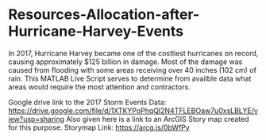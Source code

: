 # Resources-Allocation-after-Hurricane-Harvey-Events
In 2017, Hurricane Harvey became one of the costliest hurricanes on record, causing approximately $125 billion in damage. Most of the damage was caused from flooding with some areas receiving over 40 inches (102 cm) of rain.
This MATLAB Live Script serves to determine from availble data what areas would require the most attention and contractors.

Google drive link to the 2017 Storm Events Data: https://drive.google.com/file/d/1XTKYPoPhqQl2N4TFLEBOaw7u0xsLBLYE/view?usp=sharing
Also given here is a link to an ArcGIS Story map created for this purpose.
Storymap Link: https://arcg.is/0bWfPy
